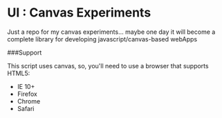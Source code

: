 UI : Canvas Experiments
=================

Just a repo for my canvas experiments... maybe one day it will become a complete library for developing javascript/canvas-based webApps


###Support

This script uses canvas, so, you'll need to use a browser that supports HTML5:

- IE 10+
- Firefox
- Chrome
- Safari
